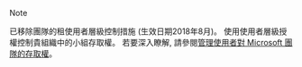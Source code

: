 > [!NOTE]
> 已移除團隊的租使用者層級控制措施 (生效日期2018年8月)。 使用使用者層級授權控制貴組織中的小組存取權。 若要深入瞭解, 請參閱[管理使用者對 Microsoft 團隊的存取權](../user-access.md)。
